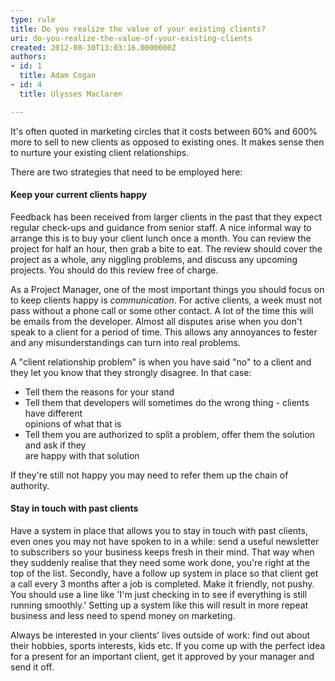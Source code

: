 ```yaml
---
type: rule
title: Do you realize the value of your existing clients?
uri: do-you-realize-the-value-of-your-existing-clients
created: 2012-08-30T13:03:16.0000000Z
authors:
- id: 1
  title: Adam Cogan
- id: 4
  title: Ulysses Maclaren

---
```


It's often quoted in marketing circles that it costs between 60% and 600% more to                     sell to new clients as opposed to existing ones. It makes sense then to nurture                     your existing client relationships.
 
There are two strategies that need to be employed here:

#### Keep your current clients happy

Feedback has been received from larger clients in the past that they expect regular                     check-ups and guidance from senior staff. A nice informal way to arrange this is                     to buy your client lunch once a month. You can review the project for half an hour,                     then grab a bite to eat. The review should cover the project as a whole, any niggling                     problems, and discuss any upcoming projects. You should do this review free of charge.

As a Project Manager, one of the most important things you should focus on to keep                     clients happy is *communication*. For active clients, a week must not pass                     without a phone call or some other contact. A lot of the time this will be emails                     from the developer. Almost all disputes arise when you don't speak to a client for                     a period of time. This allows any annoyances to fester and any misunderstandings                     can turn into real problems.

A "client relationship problem" is when you have said "no" to                     a client and they let you know that they strongly disagree. In that case:

- Tell them the reasons for your stand
- Tell them that developers will sometimes do the wrong thing - clients have different<br>                        opinions of what that is
- Tell them you are authorized to split a problem, offer them the solution and ask if they<br>                        are happy with that solution


If they're still not happy you may need to refer them up the chain of authority.

#### Stay in touch with past clients

Have a system in place that allows you to stay in touch with past clients,                     even ones you may not have spoken to in a while: send a useful newsletter                     to subscribers so your business keeps fresh in their mind. That way when they suddenly                     realise that they need some work done, you're right at the top of the list. Secondly,                     have a follow up system in place so that client get a call every 3 months                     after a job is completed. Make it friendly, not pushy.                     You should use a line like 'I'm just checking in to see if everything is still running                     smoothly.' Setting up a system like this will result in more repeat business and                     less need to spend money on marketing.

Always be interested in your clients' lives outside of work: find out about their hobbies, sports interests,                      kids etc. If you come up with the perfect idea for a present for an important client, get it approved by                      your manager and send it off.
